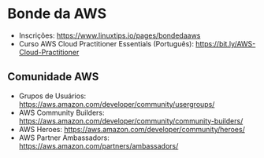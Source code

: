 # Bonde da AWS

- Inscrições: https://www.linuxtips.io/pages/bondedaaws
- Curso AWS Cloud Practitioner Essentials (Português): https://bit.ly/AWS-Cloud-Practitioner

## Comunidade AWS

- Grupos de Usuários: https://aws.amazon.com/developer/community/usergroups/
- AWS Community Builders: https://aws.amazon.com/developer/community/community-builders/
- AWS Heroes: https://aws.amazon.com/developer/community/heroes/
- AWS Partner Ambassadors: https://aws.amazon.com/partners/ambassadors/
